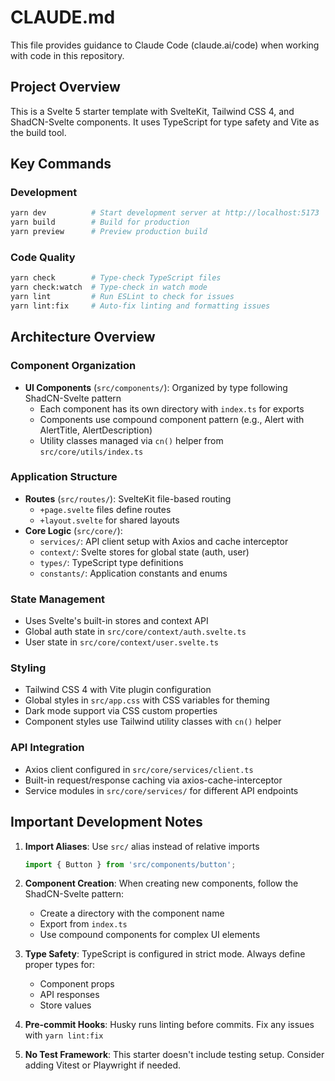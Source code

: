 # CLAUDE.md

This file provides guidance to Claude Code (claude.ai/code) when working with code in this repository.

## Project Overview

This is a Svelte 5 starter template with SvelteKit, Tailwind CSS 4, and ShadCN-Svelte components. It uses TypeScript for type safety and Vite as the build tool.

## Key Commands

### Development
```bash
yarn dev          # Start development server at http://localhost:5173
yarn build        # Build for production
yarn preview      # Preview production build
```

### Code Quality
```bash
yarn check        # Type-check TypeScript files
yarn check:watch  # Type-check in watch mode
yarn lint         # Run ESLint to check for issues
yarn lint:fix     # Auto-fix linting and formatting issues
```

## Architecture Overview

### Component Organization
- **UI Components** (`src/components/`): Organized by type following ShadCN-Svelte pattern
  - Each component has its own directory with `index.ts` for exports
  - Components use compound component pattern (e.g., Alert with AlertTitle, AlertDescription)
  - Utility classes managed via `cn()` helper from `src/core/utils/index.ts`

### Application Structure
- **Routes** (`src/routes/`): SvelteKit file-based routing
  - `+page.svelte` files define routes
  - `+layout.svelte` for shared layouts
- **Core Logic** (`src/core/`):
  - `services/`: API client setup with Axios and cache interceptor
  - `context/`: Svelte stores for global state (auth, user)
  - `types/`: TypeScript type definitions
  - `constants/`: Application constants and enums

### State Management
- Uses Svelte's built-in stores and context API
- Global auth state in `src/core/context/auth.svelte.ts`
- User state in `src/core/context/user.svelte.ts`

### Styling
- Tailwind CSS 4 with Vite plugin configuration
- Global styles in `src/app.css` with CSS variables for theming
- Dark mode support via CSS custom properties
- Component styles use Tailwind utility classes with `cn()` helper

### API Integration
- Axios client configured in `src/core/services/client.ts`
- Built-in request/response caching via axios-cache-interceptor
- Service modules in `src/core/services/` for different API endpoints

## Important Development Notes

1. **Import Aliases**: Use `src/` alias instead of relative imports
   ```typescript
   import { Button } from 'src/components/button';
   ```

2. **Component Creation**: When creating new components, follow the ShadCN-Svelte pattern:
   - Create a directory with the component name
   - Export from `index.ts`
   - Use compound components for complex UI elements

3. **Type Safety**: TypeScript is configured in strict mode. Always define proper types for:
   - Component props
   - API responses
   - Store values

4. **Pre-commit Hooks**: Husky runs linting before commits. Fix any issues with `yarn lint:fix`

5. **No Test Framework**: This starter doesn't include testing setup. Consider adding Vitest or Playwright if needed.